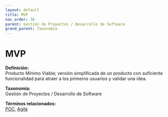 ```yaml
---
layout: default
title: MVP
nav_order: 36
parent: Gestión de Proyectos / Desarrollo de Software
grand_parent: Taxonomía
---
```


# MVP

**Definición:**  
Producto Mínimo Viable; versión simplificada de un producto con suficiente funcionalidad para atraer a los primeros usuarios y validar una idea.

**Taxonomía:**  
Gestión de Proyectos / Desarrollo de Software

**Términos relacionados:**  
[POC](https://maleniski.github.io/diccionario-angl-tec-mx/docs/taxonomia/gestión--de--proyectos--/--desarrollo--de--software/poc.html), [Agile](https://maleniski.github.io/diccionario-angl-tec-mx/docs/taxonomia/gestión--de--proyectos--/--desarrollo--de--software/agile.html)
